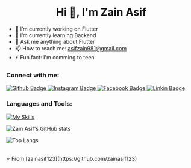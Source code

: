  <h1 align="center">Hi 👋, I'm Zain Asif</h1>

- 🔭 I’m currently working on Flutter
- 🌱 I’m currently learning Backend
- 💬 Ask me anything about Flutter
- 📫 How to reach me: asifzain981@gmail.com
- ⚡ Fun fact: I'm comming to teen

### Connect with me:

<div id="badges">
  <a href="https://github.com/zainasif123">
    <img src="https://img.shields.io/badge/Github-white?style=for-the-badge&logo=Github&logoColor=black" alt="Github Badge"/>
  </a>
   <a href="https://instagram.com/itzz_zain04">
    <img src="https://img.shields.io/badge/Instagram-purple?style=for-the-badge&logo=instagram&logoColor=white" alt="Instagram Badge"/>
  </a>
   <a href="https://www.facebook.com/profile.php?id=61555675935903">
    <img src="https://img.shields.io/badge/Facebook-blue?style=for-the-badge&logo=facebook&logoColor=white" alt="Facebook Badge"/>
  </a>
     <a href="https://www.linkedin.com/in/zain-asif-919071309/">
    <img src="https://img.shields.io/badge/LinkedIn-blue?style=for-the-badge&logo=LinkedIn&logoColor=white" alt="Linkin Badge"/>
  </a>

</div>

### Languages and Tools:

[![My Skills](https://skillicons.dev/icons?i=flutter,dart,firebase,github,git,postman)](https://skillicons.dev)

![Zain Asif's GitHub stats](https://github-readme-stats.vercel.app/api?username=axiftaj&show_icons=true&theme=dark)

![Top Langs](https://github-readme-stats.vercel.app/api/top-langs/?username=axiftaj&theme=dark)

<br>
⭐️ From [zainasif123](https://github.com/zainasif123)
